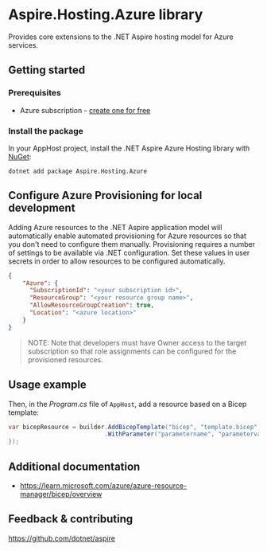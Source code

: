 # Aspire.Hosting.Azure library

Provides core extensions to the .NET Aspire hosting model for Azure services.

## Getting started

### Prerequisites

- Azure subscription - [create one for free](https://azure.microsoft.com/free/)

### Install the package

In your AppHost project, install the .NET Aspire Azure Hosting library with [NuGet](https://www.nuget.org):

```dotnetcli
dotnet add package Aspire.Hosting.Azure
```

## Configure Azure Provisioning for local development

Adding Azure resources to the .NET Aspire application model will automatically enable automated provisioning
for Azure resources so that you don't need to configure them manually. Provisioning requires a number of settings
to be available via .NET configuration. Set these values in user secrets in order to allow resources to be configured
automatically.

```json
{
    "Azure": {
      "SubscriptionId": "<your subscription id>",
      "ResourceGroup": "<your resource group name>",
      "AllowResourceGroupCreation": true,
      "Location": "<azure location>"
    }
}
```

> NOTE: Note that developers must have Owner access to the target subscription so that role assignments
> can be configured for the provisioned resources.

## Usage example

Then, in the _Program.cs_ file of `AppHost`, add a resource based on a Bicep template:

```csharp
var bicepResource = builder.AddBicepTemplate("bicep", "template.bicep")
                           .WithParameter("parametername", "parametervalue");
});

```

## Additional documentation

* https://learn.microsoft.com/azure/azure-resource-manager/bicep/overview

## Feedback & contributing

https://github.com/dotnet/aspire
